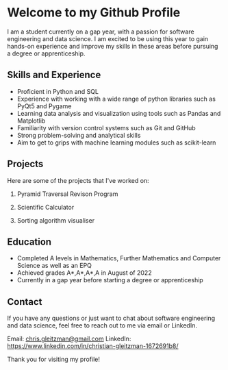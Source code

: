 # Welcome to my Github Profile

I am a student currently on a gap year, with a passion for software engineering and data science. I am excited to be using this year to gain hands-on experience and improve my skills in these areas before pursuing a degree or apprenticeship.

## Skills and Experience

- Proficient in Python and SQL
- Experience with working with a wide range of python libraries such as PyQt5 and Pygame
- Learning data analysis and visualization using tools such as Pandas and Matplotlib
- Familiarity with version control systems such as Git and GitHub
- Strong problem-solving and analytical skills
- Aim to get to grips with machine learning modules such as scikit-learn

## Projects

Here are some of the projects that I've worked on:

1. Pyramid Traversal Revison Program

2. Scientific Calculator

3. Sorting algorithm visualiser

## Education

- Completed A levels in Mathematics, Further Mathematics and Computer Science as well as an EPQ
- Achieved grades A*,A*,A*,A in August of 2022
- Currently in a gap year before starting a degree or apprenticeship

## Contact

If you have any questions or just want to chat about software engineering and data science, feel free to reach out to me via email or LinkedIn.

Email: chris.gleitzman@gmail.com
LinkedIn: https://www.linkedin.com/in/christian-gleitzman-1672691b8/

Thank you for visiting my profile!
